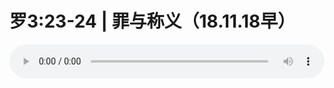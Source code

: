 # 罗3:23-24 | 罪与称义（18.11.18早）

<audio style="width: 100%;" preload="false" controls controlslist="nodownload"><source src="http://file.simai.life/audio/mp3/old/26808.mp3" type="audio/mpeg">Your browser does not support the audio element.</audio>


